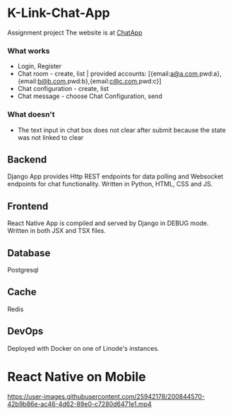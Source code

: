 # K-Link-Chat-App
Assignment project
The website is at [ChatApp](http://htetsell.com)

### What works
- Login, Register
- Chat room - create, list | provided accounts: [{email:a@a.com,pwd:a},{email:b@b.com,pwd:b},{email:c@c.com,pwd:c}]
- Chat configuration - create, list
- Chat message - choose Chat Configuration, send

### What doesn't
- The text input in chat box does not clear after submit because the state was not linked to clear

## Backend
Django App provides Http REST endpoints for data polling and Websocket endpoints for chat functionality. Written 
in Python, HTML, CSS and JS.

## Frontend
React Native App is compiled and served by Django in DEBUG mode. Written in both JSX and TSX files.

## Database
Postgresql

## Cache
Redis

## DevOps
Deployed with Docker on one of Linode's instances.

# React Native on Mobile

https://user-images.githubusercontent.com/25942178/200844570-42b9b86e-ac46-4d62-89e0-c7280d6471e1.mp4

